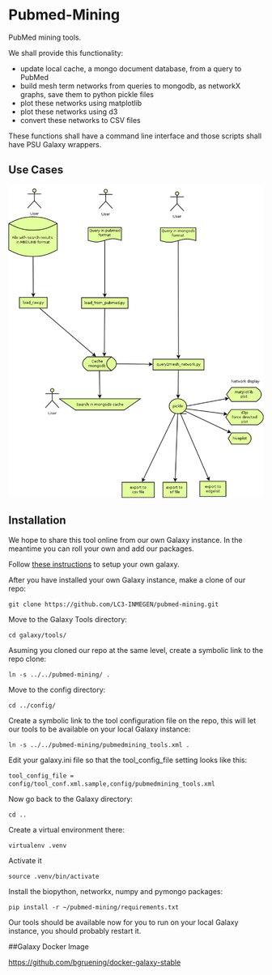 # Pubmed-Mining

PubMed mining tools.

We shall provide this functionality:

- update local cache, a mongo document database, from a query to PubMed
- build mesh term networks from queries to mongodb, as networkX graphs, save them to python pickle files
- plot these networks using matplotlib
- plot these networks using d3
- convert these networks to CSV files

These functions shall have a command line interface and those scripts shall have PSU Galaxy wrappers.

## Use Cases

<img src="https://raw.githubusercontent.com/LC3-INMEGEN/pubmed-mining/master/modulos.png">


## Installation

We hope to share this tool online from our own Galaxy instance. In the
meantime you can roll your own and add our packages.

Follow [these
instructions](https://wiki.galaxyproject.org/Admin/GetGalaxy) to setup
your own galaxy.

After you have installed your own Galaxy instance, make a clone of our
repo:

    git clone https://github.com/LC3-INMEGEN/pubmed-mining.git

Move to the Galaxy Tools directory:

    cd galaxy/tools/

Asuming you cloned our repo at the same level, create a symbolic link to the repo clone:

    ln -s ../../pubmed-mining/ .

Move to the config directory:

    cd ../config/

Create a symbolic link to the tool configuration file on the repo,
this will let our tools to be available on your local Galaxy instance:

    ln -s ../../pubmed-mining/pubmedmining_tools.xml .


Edit your galaxy.ini file so that the tool_config_file setting looks
like this:

    tool_config_file = config/tool_conf.xml.sample,config/pubmedmining_tools.xml


Now go back to the Galaxy directory:

    cd ..

Create a virtual environment there:

    virtualenv .venv

Activate it

    source .venv/bin/activate

Install the biopython, networkx, numpy and pymongo packages:

    pip install -r ~/pubmed-mining/requirements.txt
    
Our tools should be available now for you to run on your local Galaxy
instance, you should probably restart it.

##Galaxy Docker Image

https://github.com/bgruening/docker-galaxy-stable
